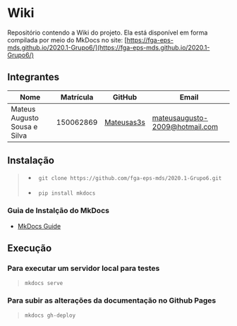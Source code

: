 # Wiki

Repositório contendo a Wiki do projeto. Ela está disponível em forma compilada por meio do MkDocs no site: [https://fga-eps-mds.github.io/2020.1-Grupo6/](https://fga-eps-mds.github.io/2020.1-Grupo6/)

## Integrantes

| Nome                          | Matrícula  | GitHub             | Email                                |
|-------------------------------|------------|--------------------|--------------------------------------|
| Mateus Augusto Sousa e Silva | 150062869 | [Mateusas3s](https://github.com/Mateusas3s)           | mateusaugusto-2009@hotmail.com               |

## Instalação

> * ``` git clone https://github.com/fga-eps-mds/2020.1-Grupo6.git``` <br> <br>
> * ``` pip install mkdocs```

### Guia de Instalção do MkDocs
- [MkDocs Guide](https://www.mkdocs.org/#installation)

## Execução

### Para executar um servidor local para testes

> ``` mkdocs serve ```

### Para subir as alterações da documentação no Github Pages

> ``` mkdocs gh-deploy ```